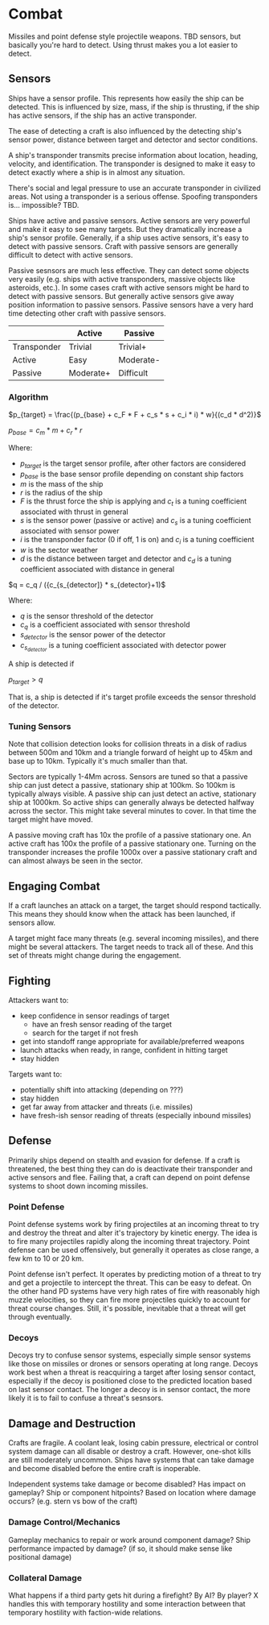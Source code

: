# Combat

Missiles and point defense style projectile weapons.
TBD sensors, but basically you're hard to detect. Using thrust makes you a lot
easier to detect.

## Sensors

Ships have a sensor profile. This represents how easily the ship can be
detected. This is influenced by size, mass, if the ship is thrusting, if the
ship has active sensors, if the ship has an active transponder.

The ease of detecting a craft is also influenced by the detecting ship's
sensor power, distance between target and detector and sector conditions.

A ship's transponder transmits precise information about location, heading,
velocity, and identification. The transponder is designed to make it easy to 
detect exactly where a ship is in almost any situation.

There's social and legal pressure to use an accurate transponder in civilized
areas. Not using a transponder is a serious offense. Spoofing transponders
is... impossible? TBD.

Ships have active and passive sensors. Active sensors are very powerful and
make it easy to see many targets. But they dramatically increase a ship's
sensor profile. Generally, if a ship uses active sensors, it's easy to detect
with passive sensors. Craft with passive sensors are generally difficult to
detect with active sensors.

Passive sesnsors are much less effective. They can detect some objects very
easily (e.g. ships with active transponders, massive objects like asteroids,
etc.). In some cases craft with active sensors might be hard to detect with
passive sensors. But generally active sensors give away position information to
passive sensors. Passive sensors have a very hard time detecting other craft
with passive sensors.

|             | Active    | Passive   |
|-------------|-----------|-----------|
| Transponder | Trivial   | Trivial+  |
| Active      | Easy      | Moderate- |
| Passive     | Moderate+ | Difficult |


### Algorithm

$p_{target} = \frac{(p_{base} + c_F * F + c_s * s + c_i * i) * w}{(c_d * d^2)}$

$p_{base} = c_m * m + c_r * r$

Where:
 * $p_{target}$ is the target sensor profile, after other factors are considered
 * $p_{base}$ is the base sensor profile depending on constant ship factors
 * $m$ is the mass of the ship
 * $r$ is the radius of the ship
 * $F$ is the thrust force the ship is applying and $c_t$ is a tuning coefficient associated with thrust in general
 * $s$ is the sensor power (passive or active) and $c_s$ is a tuning coefficient associated with sensor power
 * $i$ is the transponder factor (0 if off, 1 is on) and $c_i$ is a tuning coefficient
 * $w$ is the sector weather
 * $d$ is the distance between target and detector and $c_d$ is a tuning coefficient associated with distance in general

$q = c_q / ({c_{s_{detector]} * s_{detector}+1)$

Where:
 * $q$ is the sensor threshold of the detector
 * $c_q$ is a coefficient associated with sensor threshold
 * $s_{detector}$ is the sensor power of the detector
 * $c_{s_{detector}}$ is a tuning coefficient associated with detector power

A ship is detected if

$p_{target} > q$

That is, a ship is detected if it's target profile exceeds the sensor
threshold of the detector.

### Tuning Sensors

Note that collision detection looks for collision threats in a disk of radius
between 500m and 10km and a triangle forward of height up to 45km and base up
to 10km. Typically it's much smaller than that.

Sectors are typically 1-4Mm across. Sensors are tuned so that a passive ship
can just detect a passive, stationary ship at 100km. So 100km is typically
always visible. A passive ship can just detect an active, stationary ship at
1000km. So active ships can generally always be detected halfway across the
sector. This might take several minutes to cover. In that time the target might
have moved.

A passive moving craft has 10x the profile of a passive stationary one. An
active craft has 100x the profile of a passive stationary one. Turning on the
transponder increases the profile 1000x over a passive stationary craft and can
almost always be seen in the sector.

## Engaging Combat

If a craft launches an attack on a target, the target should respond
tactically. This means they should know when the attack has been launched, if
sensors allow.

A target might face many threats (e.g. several incoming missiles), and there
might be several attackers. The target needs to track all of these. And this
set of threats might change during the engagement.

## Fighting

Attackers want to:
 * keep confidence in sensor readings of target
   * have an fresh sensor reading of the target
   * search for the target if not fresh
 * get into standoff range appropriate for available/preferred weapons
 * launch attacks when ready, in range, confident in hitting target
 * stay hidden

Targets want to:
 * potentially shift into attacking (depending on ???)
 * stay hidden
 * get far away from attacker and threats (i.e. missiles)
 * have fresh-ish sensor reading of threats (especially inbound missiles)

## Defense

Primarily ships depend on stealth and evasion for defense. If a craft is
threatened, the best thing they can do is deactivate their transponder and
active sensors and flee. Failing that, a craft can depend on point defense
systems to shoot down incoming missiles.

### Point Defense

Point defense systems work by firing projectiles at an incoming threat to try
and destroy the threat and alter it's trajectory by kinetic energy. The idea is
to fire many projectiles rapidly along the incoming threat trajectory. Point
defense can be used offensively, but generally it operates as close range, a
few km to 10 or 20 km.

Point defense isn't perfect. It operates by predicting motion of a threat to
try and get a projectile to intercept the threat. This can be easy to defeat.
On the other hand PD systems have very high rates of fire with reasonably high
muzzle velocities, so they can fire more projectiles quickly to account for
threat course changes. Still, it's possible, inevitable that a threat will get
through eventually.

### Decoys

Decoys try to confuse sensor systems, especially simple sensor systems like
those on missiles or drones or sensors operating at long range. Decoys work
best when a threat is reacquiring a target after losing sensor contact,
especially if the decoy is positioned close to the predicted location based on
last sensor contact. The longer a decoy is in sensor contact, the more likely
it is to fail to confuse a threat's sesnsors.

## Damage and Destruction

Crafts are fragile. A coolant leak, losing cabin pressure, electrical or
control system damage can all disable or destroy a craft. However, one-shot
kills are still moderately uncommon. Ships have systems that can take damage
and become disabled before the entire craft is inoperable.

Independent systems take damage or become disabled? Has impact on gameplay?
Ship or component hitpoints?
Based on location where damage occurs? (e.g. stern vs bow of the craft)

### Damage Control/Mechanics

Gameplay mechanics to repair or work around component damage?
Ship performance impacted by damage? (if so, it should make sense like
positional damage)

### Collateral Damage

What happens if a third party gets hit during a firefight? By AI? By player?
X handles this with temporary hostility and some interaction between that
temporary hostility with faction-wide relations.
